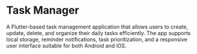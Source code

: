 # Task Manager

A Flutter-based task management application that allows users to create, update, delete, and organize their daily tasks efficiently. The app supports local storage, reminder notifications, task prioritization, and a responsive user interface suitable for both Android and iOS.
